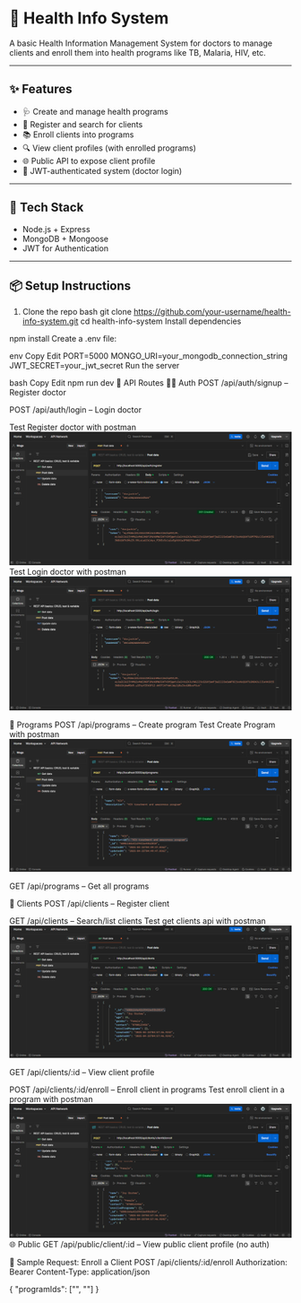 # 🏥 Health Info System

A basic Health Information Management System for doctors to manage clients and enroll them into health programs like TB, Malaria, HIV, etc.

---

## ✨ Features

- 🩺 Create and manage health programs
- 👤 Register and search for clients
- 📚 Enroll clients into programs
- 🔍 View client profiles (with enrolled programs)
- 🌐 Public API to expose client profile
- 🔐 JWT-authenticated system (doctor login)

---

## 🚀 Tech Stack

- Node.js + Express
- MongoDB + Mongoose
- JWT for Authentication

---

## 📦 Setup Instructions

1. Clone the repo
bash
git clone https://github.com/your-username/health-info-system.git
cd health-info-system
Install dependencies

npm install
Create a .env file:

env
Copy
Edit
PORT=5000
MONGO_URI=your_mongodb_connection_string
JWT_SECRET=your_jwt_secret
Run the server

bash
Copy
Edit
npm run dev
🔑 API Routes
🧑‍⚕️ Auth
POST /api/auth/signup – Register doctor

POST /api/auth/login – Login doctor

Test Register doctor with postman
![Register doctor](Images/Registerdoctor.png)
Test Login doctor with postman
![Login doctor](Images/login.png)

💊 Programs
POST /api/programs – Create program
Test Create Program with postman
![Create Program](Images/CreateProgram.png)

GET /api/programs – Get all programs

🧍 Clients
POST /api/clients – Register client

GET /api/clients – Search/list clients
Test get clients api with postman
![GetClients](Images/getClients.png)

GET /api/clients/:id – View client profile

POST /api/clients/:id/enroll – Enroll client in programs
Test enroll client in a program with postman
![EnrollInProgram](Images/EnrollInProgram.png)
🌐 Public
GET /api/public/client/:id – View public client profile (no auth)

🧪 Sample Request: Enroll a Client
POST /api/clients/:id/enroll
Authorization: Bearer <token>
Content-Type: application/json

{
  "programIds": ["<programId1>", "<programId2>"]
}
